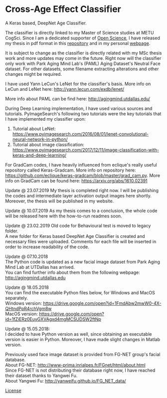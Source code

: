 # Cross-Age Effect Classifier
A Keras based, DeepNet Age Classifier.

The classifier is directly linked to my Master of Science studies at METU CogSci. Since I am a dedicated supporter of [Open Science](https://www.fosteropenscience.eu/content/what-open-science-introduction), I have released my thesis in pdf format in this [repository](https://github.com/caggursoy/Cross-Age-Effect/blob/master/necati_cagatay_gursoy_msc_thesis.pdf) and in my personal [webpage](http://cagataygursoy.xyz/).  

It is subject to change as the classifier is directly related with my MSc thesis work and more updates may come in the future.
Right now will the classifier only work with Park Aging Mind Lab's (PAML) Aging Dataset's Neutral Face dataset. For other datasets, some filename extracting alterations and other changes might be required.  

I have used Yann LeCun's LeNet for the classifier's basis. More info on LeCun and LeNet here: http://yann.lecun.com/exdb/lenet/

More info about PAML can be find here: http://agingmind.utdallas.edu/  

During Deep Learning implementation, I have used various sources and tutorials. PyImageSearch's following two tutorials were the key tutorials that I have implemented my classifier upon:  
1) Tutorial about LeNet: https://www.pyimagesearch.com/2016/08/01/lenet-convolutional-neural-network-in-python/
2) Tutorial about image classification: https://www.pyimagesearch.com/2017/12/11/image-classification-with-keras-and-deep-learning/
  
For GradCam codes, I have heavily influenced from eclique's really useful repository called Keras-Gradcam. More info on repository here: https://github.com/eclique/keras-gradcam/blob/master/grad_cam.py. More info on GradCam can be found here: https://arxiv.org/abs/1610.02391
  
Update @ 23.07.2019
My thesis is completed right now. I will be publishing the codes and intermediate layer activation output images here shortly. Moreover, the thesis will be published in my website.

Update @ 10.07.2019
As my thesis comes to a conclusion, the whole code will be released here with the how-to-run readmes soon.

Update @ 23.02.2019
Old code for Behavioural test is moved to legacy folder.  
A new folder for Keras based DeepNet Age Classifier is created and necessary files were uploaded. Comments for each file will be inserted in order to increase readability of the code.  

Update @ 07.10.2018  
The Python code is updated as a new facial image dataset from Park Aging Mind Lab at UTDallas has arrived.  
You can find further info about them from the following webpage: http://agingmind.utdallas.edu  

Update @ 18.05.2018  
You can find the executable Python files below, for Windows and MacOS separately.  
Windows version: https://drive.google.com/open?id=1FmdAbw2mwW0-4X-QHtndPpR4rchVgm8w  
MacOS version: https://drive.google.com/open?id=1fZiERz0EuyGXVAgxd4mgMCSUDSW2ftNp  

Update @ 15.05.2018:  
I decided to have Python version as well, since obtaining an executable version is easier in Python. Moreover, I have made slight changes in Matlab version.  

Previously used face image dataset is provided from FG-NET group's facial database.  
About FG-NET: http://www-prima.inrialpes.fr/FGnet/html/about.html  
Since FG-NET is not distributing their database right now, I have reached their dataset thanks to Yangwei Fu.  
About Yangwei Fu: http://yanweifu.github.io/FG_NET_data/  

[License](https://github.com/caggursoy/crossageeffect/blob/master/LICENSE)
